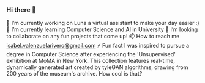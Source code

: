 ### Hi there 👋

🔭 I’m currently working on Luna a virtual assistant to make your day easier :)
🌱 I’m currently learning Computer Science and AI in University
👯 I’m looking to collaborate on any fun projects that come up!
📫 How to reach me isabel.valenzuelarivero@gmail.com
⚡ Fun fact I was inspired to pursue a degree in Computer Science after experiencing the 'Unsupervised' exhibition at MoMA in New York. This collection features real-time, dynamically generated art created by tyleGAN algorithms, drawing from 200 years of the museum's archive. How cool is that?



